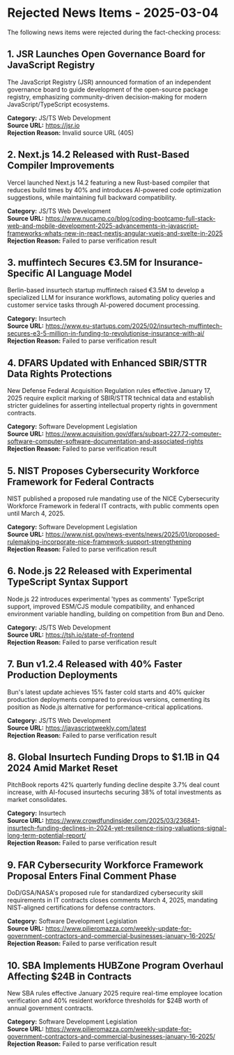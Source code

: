 
# Rejected News Items - 2025-03-04

The following news items were rejected during the fact-checking process:


## 1. JSR Launches Open Governance Board for JavaScript Registry
The JavaScript Registry (JSR) announced formation of an independent governance board to guide development of the open-source package registry, emphasizing community-driven decision-making for modern JavaScript/TypeScript ecosystems.

**Category:** JS/TS Web Development  
**Source URL:** https://jsr.io  
**Rejection Reason:** Invalid source URL (405)



## 2. Next.js 14.2 Released with Rust-Based Compiler Improvements
Vercel launched Next.js 14.2 featuring a new Rust-based compiler that reduces build times by 40% and introduces AI-powered code optimization suggestions, while maintaining full backward compatibility.

**Category:** JS/TS Web Development  
**Source URL:** https://www.nucamp.co/blog/coding-bootcamp-full-stack-web-and-mobile-development-2025-advancements-in-javascript-frameworks-whats-new-in-react-nextjs-angular-vuejs-and-svelte-in-2025  
**Rejection Reason:** Failed to parse verification result



## 3. muffintech Secures €3.5M for Insurance-Specific AI Language Model
Berlin-based insurtech startup muffintech raised €3.5M to develop a specialized LLM for insurance workflows, automating policy queries and customer service tasks through AI-powered document processing.

**Category:** Insurtech  
**Source URL:** https://www.eu-startups.com/2025/02/insurtech-muffintech-secures-e3-5-million-in-funding-to-revolutionise-insurance-with-ai/  
**Rejection Reason:** Failed to parse verification result



## 4. DFARS Updated with Enhanced SBIR/STTR Data Rights Protections
New Defense Federal Acquisition Regulation rules effective January 17, 2025 require explicit marking of SBIR/STTR technical data and establish stricter guidelines for asserting intellectual property rights in government contracts.

**Category:** Software Development Legislation  
**Source URL:** https://www.acquisition.gov/dfars/subpart-227.72-computer-software-computer-software-documentation-and-associated-rights  
**Rejection Reason:** Failed to parse verification result



## 5. NIST Proposes Cybersecurity Workforce Framework for Federal Contracts
NIST published a proposed rule mandating use of the NICE Cybersecurity Workforce Framework in federal IT contracts, with public comments open until March 4, 2025.

**Category:** Software Development Legislation  
**Source URL:** https://www.nist.gov/news-events/news/2025/01/proposed-rulemaking-incorporate-nice-framework-support-strengthening  
**Rejection Reason:** Failed to parse verification result



## 6. Node.js 22 Released with Experimental TypeScript Syntax Support
Node.js 22 introduces experimental 'types as comments' TypeScript support, improved ESM/CJS module compatibility, and enhanced environment variable handling, building on competition from Bun and Deno.

**Category:** JS/TS Web Development  
**Source URL:** https://tsh.io/state-of-frontend  
**Rejection Reason:** Failed to parse verification result



## 7. Bun v1.2.4 Released with 40% Faster Production Deployments
Bun's latest update achieves 15% faster cold starts and 40% quicker production deployments compared to previous versions, cementing its position as Node.js alternative for performance-critical applications.

**Category:** JS/TS Web Development  
**Source URL:** https://javascriptweekly.com/latest  
**Rejection Reason:** Failed to parse verification result



## 8. Global Insurtech Funding Drops to $1.1B in Q4 2024 Amid Market Reset
PitchBook reports 42% quarterly funding decline despite 3.7% deal count increase, with AI-focused insurtechs securing 38% of total investments as market consolidates.

**Category:** Insurtech  
**Source URL:** https://www.crowdfundinsider.com/2025/03/236841-insurtech-funding-declines-in-2024-yet-resilience-rising-valuations-signal-long-term-potential-report/  
**Rejection Reason:** Failed to parse verification result



## 9. FAR Cybersecurity Workforce Framework Proposal Enters Final Comment Phase
DoD/GSA/NASA's proposed rule for standardized cybersecurity skill requirements in IT contracts closes comments March 4, 2025, mandating NIST-aligned certifications for defense contractors.

**Category:** Software Development Legislation  
**Source URL:** https://www.pilieromazza.com/weekly-update-for-government-contractors-and-commercial-businesses-january-16-2025/  
**Rejection Reason:** Failed to parse verification result



## 10. SBA Implements HUBZone Program Overhaul Affecting $24B in Contracts
New SBA rules effective January 2025 require real-time employee location verification and 40% resident workforce thresholds for $24B worth of annual government contracts.

**Category:** Software Development Legislation  
**Source URL:** https://www.pilieromazza.com/weekly-update-for-government-contractors-and-commercial-businesses-january-16-2025/  
**Rejection Reason:** Failed to parse verification result


